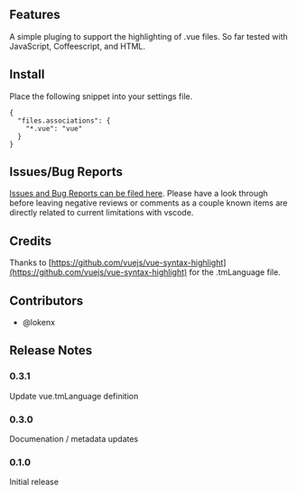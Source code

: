 ## Features

A simple pluging to support the highlighting of .vue files. So far tested with JavaScript, Coffeescript, and HTML.

## Install

Place the following snippet into your settings file.

```
{
  "files.associations": {
    "*.vue": "vue"
  }
}
```

## Issues/Bug Reports

[Issues and Bug Reports can be filed here](https://github.com/seanwash/vscode-vue-components/issues). Please have a look through before leaving negative reviews or comments as a couple known items are directly related to current limitations with vscode.

## Credits

Thanks to [https://github.com/vuejs/vue-syntax-highlight](https://github.com/vuejs/vue-syntax-highlight) for the .tmLanguage file.

## Contributors

* @lokenx

## Release Notes

### 0.3.1

Update vue.tmLanguage definition

### 0.3.0

Documenation / metadata updates

### 0.1.0

Initial release
